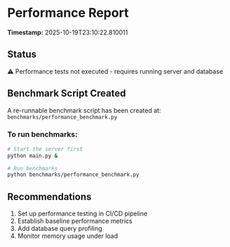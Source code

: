 # Performance Report

**Timestamp:** 2025-10-19T23:10:22.810011

## Status

⚠️  Performance tests not executed - requires running server and database

## Benchmark Script Created

A re-runnable benchmark script has been created at: `benchmarks/performance_benchmark.py`

### To run benchmarks:

```bash
# Start the server first
python main.py &

# Run benchmarks
python benchmarks/performance_benchmark.py
```

## Recommendations

1. Set up performance testing in CI/CD pipeline
2. Establish baseline performance metrics
3. Add database query profiling
4. Monitor memory usage under load